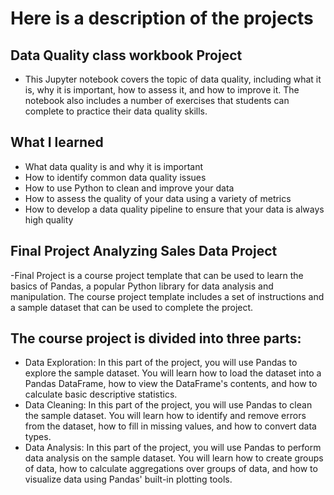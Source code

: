 # Here is a description of the projects

## Data Quality class workbook Project

- This Jupyter notebook covers the topic of data quality, including what it is, why it is important, how to assess it, and how to improve it. The notebook also includes a number of exercises that students can complete to practice their data quality skills.
   
## What I learned

- What data quality is and why it is important
- How to identify common data quality issues
- How to use Python to clean and improve your data
- How to assess the quality of your data using a variety of metrics
- How to develop a data quality pipeline to ensure that your data is always high quality

## Final Project Analyzing Sales Data Project

-Final Project is a course project template that can be used to learn the basics of Pandas, a popular Python library for data analysis and manipulation. The course project template includes a set of instructions and a sample dataset that can be used to complete the project.

## The course project is divided into three parts:

- Data Exploration: In this part of the project, you will use Pandas to explore the sample dataset. You will learn how to load the dataset into a Pandas DataFrame, how to view the DataFrame's contents, and how to calculate basic descriptive statistics.
- Data Cleaning: In this part of the project, you will use Pandas to clean the sample dataset. You will learn how to identify and remove errors from the dataset, how to fill in missing values, and how to convert data types.
- Data Analysis: In this part of the project, you will use Pandas to perform data analysis on the sample dataset. You will learn how to create groups of data, how to calculate aggregations over groups of data, and how to visualize data using Pandas' built-in plotting tools.

  
